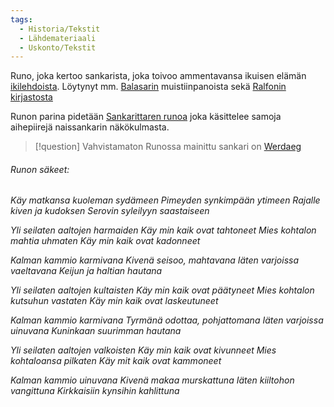 ```yaml
---
tags:
  - Historia/Tekstit
  - Lähdemateriaali
  - Uskonto/Tekstit
---
```

Runo, joka kertoo sankarista, joka toivoo ammentavansa ikuisen elämän [ikilehdoista](Ikilehdot.md). Löytynyt mm. [Balasarin](Maisteri%20Balasár.md) muistiinpanoista sekä [Ralfonin kirjastosta](Ralfonin%20kirjasto.md)

Runon parina pidetään [Sankarittaren runoa](Sankarittaren%20runo.md) joka käsittelee samoja aihepiirejä naissankarin näkökulmasta.

>[!question] Vahvistamaton 
>Runossa mainittu sankari on [Werdaeg](Werdaeg.md)

###### Runon säkeet:

*Käy matkansa kuoleman sydämeen 
Pimeyden synkimpään ytimeen 
Rajalle kiven ja kudoksen 
Serovin syleilyyn saastaiseen* 

*Yli seilaten aaltojen harmaiden 
Käy min kaik ovat tahtoneet 
Mies kohtalon mahtia uhmaten 
Käy min kaik ovat kadonneet* 

*Kalman kammio karmivana 
Kivenä seisoo, mahtavana 
Iäten varjoissa vaeltavana 
Keijun ja haltian hautana* 

*Yli seilaten aaltojen kultaisten 
Käy min kaik ovat päätyneet 
Mies kohtalon kutsuhun vastaten 
Käy min kaik ovat laskeutuneet* 

*Kalman kammio karmivana 
Tyrmänä odottaa, pohjattomana 
Iäten varjoissa uinuvana 
Kuninkaan suurimman hautana* 

*Yli seilaten aaltojen valkoisten 
Käy min kaik ovat kivunneet 
Mies kohtaloansa pilkaten 
Käy mit kaik ovat kammoneet* 

*Kalman kammio uinuvana 
Kivenä makaa murskattuna 
Iäten kiiltohon vangittuna 
Kirkkaisiin kynsihin kahlittuna*